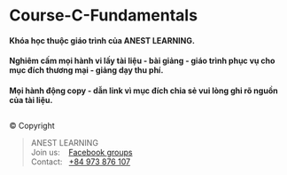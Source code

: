 # Course-C-Fundamentals

#### Khóa học thuộc giáo trình của ANEST LEARNING.
#### Nghiêm cấm mọi hành vi lấy tài liệu - bài giảng - giáo trình phục vụ cho mục đích thương mại - giảng dạy thu phí.
#### Mọi hành động copy - dẫn link vì mục đích chia sẻ vui lòng ghi rõ nguồn của tài liệu.

##  

© Copyright
> ANEST LEARNING  
> Join us: &nbsp;&nbsp; [Facebook groups](https://www.facebook.com/groups/anest.learning/)  
> Contact: &nbsp; [+84 973 876 107](https://github.com/AnestLearning/Course-C-Fundamentals)

